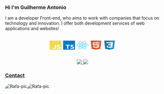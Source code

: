 

### Hi I'm Guilherme Antonio
I am a developer Front-end, who aims to work with companies that focus on technology and innovation. I offer both development services of web applications and websites!<div align="center">
<br>
  <img align="center" alt="Rafa-Js" height="30" width="40" src="https://raw.githubusercontent.com/devicons/devicon/master/icons/javascript/javascript-plain.svg">
  <img align="center" alt="Rafa-Ts" height="30" width="40" src="https://raw.githubusercontent.com/devicons/devicon/master/icons/typescript/typescript-plain.svg">
  <img align="center" alt="Rafa-React" height="30" width="40" src="https://raw.githubusercontent.com/devicons/devicon/master/icons/react/react-original.svg">
  <img align="center" alt="Rafa-HTML" height="30" width="40" src="https://raw.githubusercontent.com/devicons/devicon/master/icons/html5/html5-original.svg">
  <img align="center" alt="Rafa-CSS" height="30" width="40" src="https://raw.githubusercontent.com/devicons/devicon/master/icons/css3/css3-original.svg">
<br>
  <br></div>
  
  

<div align="center">
  <a href="https://github.com/GuilhermeAntonio">
  <img height="180em" src="https://github-readme-stats.vercel.app/api?username=GuilhermeAntonio&show_icons=true&theme=dracula&include_all_commits=true&count_private=true"/>
  <img height="180em" src="https://github-readme-stats.vercel.app/api/top-langs/?username=GuilhermeAntonio&layout=compact&langs_count=7&theme=dracula"/>
</div>

  
  ### Contact
  
<div style="display: inline_block;">



  <a href="mailto:guilherme13.0000@gmail.com">   <img align="left" alt="Rafa-pic" height="30"  style="border-radius:50px;" src="https://img.shields.io/badge/Gmail-D14836?style=for-the-badge&logo=gmail&logoColor=white">
</a>

  
  

  </div>

  <div style="display: inline_block;">
    
  <a href="www.linkedin.com/in/guilherme-antonio-54561315a">     <img align="left" alt="Rafa-pic" height="30" style="border-radius:50px;" src="https://img.shields.io/badge/LinkedIn-0077B5?style=for-the-badge&logo=linkedin&logoColor=white">

</a>



  </div>

  





  

 
